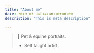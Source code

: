 ```yaml
---
title: "About me"
date: 2019-05-14T14:46:10+06:00
description: "This is meta description"

---
```

> 🐾 Pet & equine portraits.
> 
> - Self taught artist.
